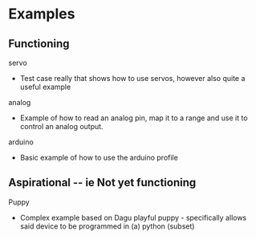 Examples
========

Functioning
-----------

servo

 - Test case really that shows how to use servos, however also quite a useful example

analog

 - Example of how to read an analog pin, map it to a range and use it to control
   an analog output.

arduino

 - Basic example of how to use the arduino profile
 

Aspirational -- ie Not yet functioning
--------------------------------------
Puppy

 - Complex example based on Dagu playful puppy - specifically
   allows said device to be programmed in (a) python (subset)
